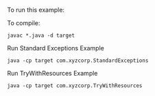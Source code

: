 To run this example:

To compile:
```
javac *.java -d target
```

Run Standard Exceptions Example
```
java -cp target com.xyzcorp.StandardExceptions
```

Run TryWithResources Example
```
java -cp target com.xyzcorp.TryWithResources
```
